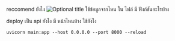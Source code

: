 reccomend ยังไง
<img src="[https://drive.google.com/uc?export=view&id=0B6wwyazyzml-OGQ3VUo0Z2thdmc](https://doc-14-60-docs.googleusercontent.com/docs/securesc/3bkng56l9grcrhqs4266veijp9s33tmd/3nfg3230e4jpninfuusp9anpln3pg827/1668176025000/04613179216246301079/08667914343700613155/0B6wwyazyzml-OGQ3VUo0Z2thdmc?e=view&ax=AEKYgyTAFioYxBmngtg-O2w58KO7Q5fUbumVq8oBCQob-luLh-uGQswYWSJcBbiM8hcwlgynA-f4pHNDq_f9ZqQoVseMQxYTG1wQiOu5BQSPmaShNXW0s8GHmr9TYa3fBB3YjrQe9eMtkxzJZtafwyFPhAdIYxqHHp-jpIPaW87vKc_rC1EIoRYrZOD6a_SkFhwZsdTZ8C2InU3SR2vq2se0DJzcXxvxutc3JSn1xpLNRx4zGzgqFIUo52CxEiiiXYgl0vGiaAXf6bR_5GLSxKPKmrKLWtckILc6LhoVJFcp_Pc8nP5YsXlUpfcKZQJIMg4AhZOcc-4-3algwgGAqUpQlyPSNPFNYYqqAeIZZn0gkR-JSB3WDVldtrUeIdhYSxGUFPSRTkgiijMn19bdFdRj8BOqoD_VG71oZsj5BK_MqfFY-ik06rjDUmnApAZ06ew-NzuzE1srOjEQ6Wpoa147b99ctlt-2ZayAd1m_ugmwwmYFk3_toUTRJGHe_FISSpwnN8PPepbJsq9HpoJTBA2b9MpfuTYikcbklwPXfta2pbW_pnEYywghsBN4zhtmPD05DjrmBd12GUoPYqnE3vYK6o3vtxwTwi8ie2h0vrsMsnHSdscWtX-HFu3Z1XCCybCfr2iWmkhita1J85-lQNkedutqSMzsqJNRLrNl4U5dpm3Jp5S2Qnmp_7dCS3EGQpxRXFe2fdc2DpcsBBKd0x4Lqiskv0AjUckW2Y_ZeCOjJ20FQ0FLnvwgjW_TMfAl5Yy_LQiI7kP-qOs2gcWwcikvU13-vKUibY6X48dEvC7xGPp_HD1_QMfKRTUtAcfWy6lDkQAzzUhoHTl8Tkab9Bbd9wJ47VzTRBiCQ9DeLF3gOvULnjmGiPzx0B7LbFGaQ&uuid=6dac66a4-947f-4621-973d-7c3fc99cfd9e&authuser=0)" title="Optional title">
ใช้ข้อมูลจากไหน
 ใน ไฟล์ มี ฟังก์ชันอะไรบ้าง
 
 deploy เป็น api ยังไง มี หน้าไหนบ้าง
 ใช้ยังไง

```
uvicorn main:app --host 0.0.0.0 --port 8000 --reload
```

